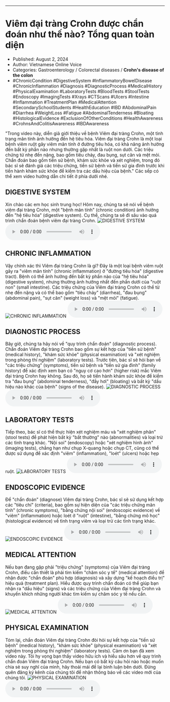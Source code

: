 
---

# Viêm đại tràng Crohn được chẩn đoán như thế nào? Tổng quan toàn diện

- Published: August 2, 2024
- Author: Vietnamese Online Voice
- Categories: Gastroenterology / Colorectal diseases / **Crohn's disease of the colon**
- #ChronicCondition #DigestiveSystem #InflammatoryBowelDisease #ChronicInflammation #Diagnosis #DiagnosticProcess #MedicalHistory #PhysicalExamination #LaboratoryTests #BloodTests #StoolTests #Endoscopy #ImagingTests #Xrays #CTScans #Ulcers #Intestine #Inflammation #TreatmentPlan #MedicalAttention #SecondarySchoolStudents #HealthEducation #IBD #AbdominalPain #Diarrhea #WeightLoss #Fatigue #AbdominalTenderness #Bloating #HistologicalEvidence #ExclusionOfOtherConditions #HealthAwareness #CrohnsAndColitisAwareness #IBDAwareness

"Trong video này, diễn giả giới thiệu về bệnh Viêm đại tràng Crohn, một tình trạng mãn tính ảnh hưởng đến hệ tiêu hóa. Viêm đại tràng Crohn là một loại bệnh viêm ruột gây viêm mãn tính ở đường tiêu hóa, có khả năng ảnh hưởng đến bất kỳ phần nào nhưng thường gặp nhất là ruột non dưới. Các triệu chứng từ nhẹ đến nặng, bao gồm tiêu chảy, đau bụng, sụt cân và mệt mỏi. Chẩn đoán bao gồm tiền sử bệnh, khám sức khỏe và xét nghiệm, trong đó bác sĩ sẽ đánh giá các triệu chứng, tiền sử bệnh và tiền sử gia đình trước khi tiến hành khám sức khỏe để kiểm tra các dấu hiệu của bệnh." Các sếp có thể xem video hướng dẫn chi tiết ở phía dưới nhé.


## DIGESTIVE SYSTEM

Xin chào các em học sinh trung học! Hôm nay, chúng ta sẽ nói về bệnh viêm đại tràng Crohn, một "bệnh mãn tính" (chronic condition) ảnh hưởng đến "hệ tiêu hóa" (digestive system). Cụ thể, chúng ta sẽ đi sâu vào quá trình chẩn đoán bệnh viêm đại tràng Crohn.
![DIGESTIVE SYSTEM](https://http-archiver-apis-production-80.schnworks.com/storage/images/transitions/2024-08-02/transition-39961746524-Montserrat-Medium-283593.jpg)
<audio controls>
    <source src="https://http-archiver-apis-production-80.schnworks.com/storage/storage/audio/file-11543206742.mp3" type="audio/mpeg">
</audio>



## CHRONIC INFLAMMATION

Vậy chính xác thì Viêm đại tràng Crohn là gì? Đây là một loại bệnh viêm ruột gây ra "viêm mãn tính" (chronic inflammation) ở "đường tiêu hóa" (digestive tract). Bệnh có thể ảnh hưởng đến bất kỳ phần nào của "hệ tiêu hóa" (digestive system), nhưng thường ảnh hưởng nhất đến phần dưới của "ruột non" (small intestine). Các triệu chứng của Viêm đại tràng Crohn có thể từ nhẹ đến nặng và có thể bao gồm "tiêu chảy" (diarrhea), "đau bụng" (abdominal pain), "sụt cân" (weight loss) và "mệt mỏi" (fatigue).
![CHRONIC INFLAMMATION](https://http-archiver-apis-production-80.schnworks.com/storage/images/transitions/2024-08-02/transition--959464429-Montserrat-Regular-512DA8.jpg)
<audio controls>
    <source src="https://http-archiver-apis-production-80.schnworks.com/storage/storage/audio/file-1497080761.mp3" type="audio/mpeg">
</audio>



## DIAGNOSTIC PROCESS

Bây giờ, chúng ta hãy nói về "quy trình chẩn đoán" (diagnostic process). Chẩn đoán Viêm đại tràng Crohn bao gồm sự kết hợp của "tiền sử bệnh" (medical history), "khám sức khỏe" (physical examination) và "xét nghiệm trong phòng thí nghiệm" (laboratory tests). Trước tiên, bác sĩ sẽ hỏi bạn về "các triệu chứng" (symptoms), tiền sử bệnh và "tiền sử gia đình" (family history) để xác định xem bạn có "nguy cơ cao hơn" (higher risk) mắc Viêm đại tràng Crohn hay không. Sau đó, họ sẽ tiến hành khám sức khỏe để kiểm tra "đau bụng" (abdominal tenderness), "đầy hơi" (bloating) và bất kỳ "dấu hiệu nào khác của bệnh" (signs of the disease).
![DIAGNOSTIC PROCESS](https://http-archiver-apis-production-80.schnworks.com/storage/images/transitions/2024-08-02/transition-19827512125-Montserrat-Medium-4A148C.jpg)
<audio controls>
    <source src="https://http-archiver-apis-production-80.schnworks.com/storage/storage/audio/file-17963830724.mp3" type="audio/mpeg">
</audio>



## LABORATORY TESTS

Tiếp theo, bác sĩ có thể thực hiện xét nghiệm máu và "xét nghiệm phân" (stool tests) để phát hiện bất kỳ "bất thường" nào (abnormalities) và loại trừ các tình trạng khác. "Nội soi" (endoscopy) hoặc "xét nghiệm hình ảnh" (imaging tests), chẳng hạn như chụp X-quang hoặc chụp CT, cũng có thể được sử dụng để xác định "viêm" (inflammation), "loét" (ulcers) hoặc hẹp ruột.
![LABORATORY TESTS](https://http-archiver-apis-production-80.schnworks.com/storage/images/transitions/2024-08-02/transition--29264138507-Montserrat-Medium-303F9F.jpg)
<audio controls>
    <source src="https://http-archiver-apis-production-80.schnworks.com/storage/storage/audio/file-33562969363.mp3" type="audio/mpeg">
</audio>



## ENDOSCOPIC EVIDENCE

Để "chẩn đoán" (diagnose) Viêm đại tràng Crohn, bác sĩ sẽ sử dụng kết hợp các "tiêu chí" (criteria), bao gồm sự hiện diện của "các triệu chứng mãn tính" (chronic symptoms), "bằng chứng nội soi" (endoscopic evidence) về "viêm" (inflammation) hoặc loét ở "ruột" (intestine), "bằng chứng mô học" (histological evidence) về tình trạng viêm và loại trừ các tình trạng khác.
![ENDOSCOPIC EVIDENCE](https://http-archiver-apis-production-80.schnworks.com/storage/images/transitions/2024-08-02/transition-15511966891-Montserrat-Medium-4A148C.jpg)
<audio controls>
    <source src="https://http-archiver-apis-production-80.schnworks.com/storage/storage/audio/file-35293518137.mp3" type="audio/mpeg">
</audio>



## MEDICAL ATTENTION

Nếu bạn đang gặp phải "triệu chứng" (symptoms) của Viêm đại tràng Crohn, điều cần thiết là phải tìm kiếm "chăm sóc y tế" (medical attention) để nhận được "chẩn đoán" phù hợp (diagnosis) và xây dựng "kế hoạch điều trị" hiệu quả (treatment plan). Hiểu được quy trình chẩn đoán có thể giúp bạn nhận ra "dấu hiệu" (signs) và các triệu chứng của Viêm đại tràng Crohn và khuyến khích những người khác tìm kiếm sự chăm sóc y tế nếu cần.
![MEDICAL ATTENTION](https://http-archiver-apis-production-80.schnworks.com/storage/images/transitions/2024-08-02/transition-1056278096-Montserrat-Regular-4A148C.jpg)
<audio controls>
    <source src="https://http-archiver-apis-production-80.schnworks.com/storage/storage/audio/file-2378390256.mp3" type="audio/mpeg">
</audio>



## PHYSICAL EXAMINATION

Tóm lại, chẩn đoán Viêm đại tràng Crohn đòi hỏi sự kết hợp của "tiền sử bệnh" (medical history), "khám sức khỏe" (physical examination) và "xét nghiệm trong phòng thí nghiệm" (laboratory tests). Cảm ơn bạn đã xem video này. Tôi hy vọng bạn thấy video hữu ích và hiểu sâu hơn về quy trình chẩn đoán Viêm đại tràng Crohn. Nếu bạn có bất kỳ câu hỏi nào hoặc muốn chia sẻ suy nghĩ của mình, hãy thoải mái để lại bình luận bên dưới. Đừng quên đăng ký kênh của chúng tôi để nhận thông báo về các video mới của chúng tôi.
![PHYSICAL EXAMINATION](https://http-archiver-apis-production-80.schnworks.com/storage/images/transitions/2024-08-02/transition-28445399721-Montserrat-Black-004895.jpg)
<audio controls>
    <source src="https://http-archiver-apis-production-80.schnworks.com/storage/storage/audio/file-6909077714.mp3" type="audio/mpeg">
</audio>

